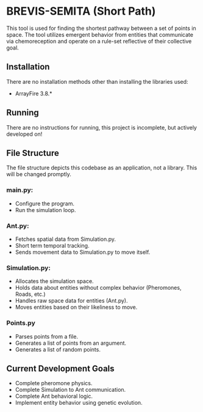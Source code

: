 # BREVIS-SEMITA (Short Path)
This tool is used for finding the shortest pathway between a set of points in space. The tool utilizes emergent behavior from entities that communicate via chemoreception and operate on a rule-set reflective of their collective goal. 

## Installation
There are no installation methods other than installing the libraries used:
- ArrayFire 3.8.*

## Running
There are no instructions for running, this project is incomplete, but actively developed on!

## File Structure
The file structure depicts this codebase as an application, not a library. This will be changed promptly.

### main.py:
- Configure the program.
- Run the simulation loop.

### Ant.py:
- Fetches spatial data from Simulation.py.
- Short term temporal tracking.
- Sends movement data to Simulation.py to move itself.

### Simulation.py:
- Allocates the simulation space.
- Holds data about entities without complex behavior (Pheromones, Roads, etc.)
- Handles raw space data for entities (Ant.py).
- Moves entities based on their likeliness to move. 

### Points.py
- Parses points from a file.
- Generates a list of points from an argument.
- Generates a list of random points.

## Current Development Goals
- Complete pheromone physics.
- Complete Simulation to Ant communication.
- Complete Ant behavioral logic.
- Implement entity behavior using genetic evolution.
